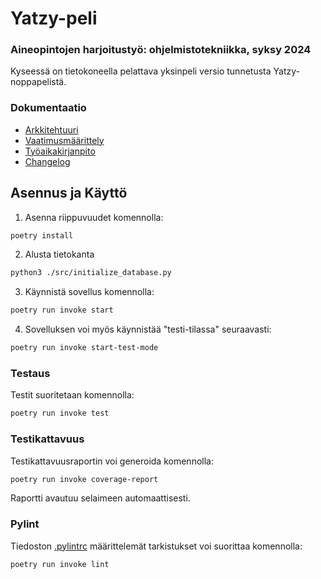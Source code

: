 # Yatzy-peli

### Aineopintojen harjoitustyö: ohjelmistotekniikka, syksy 2024

Kyseessä on tietokoneella pelattava yksinpeli versio tunnetusta Yatzy-noppapelistä.



### Dokumentaatio
- [Arkkitehtuuri](./dokumentaatio/arkkitehtuuri.md)
- [Vaatimusmäärittely](./dokumentaatio/vaatimusmäärittely.md)
- [Työaikakirjanpito](./dokumentaatio/tuntikirjanpito.md)
- [Changelog](./dokumentaatio/changelog.md)

## Asennus ja Käyttö

1. Asenna riippuvuudet komennolla:

```bash
poetry install
```

2. Alusta tietokanta
   
```bash
python3 ./src/initialize_database.py
```

3. Käynnistä sovellus komennolla:

```bash
poetry run invoke start
```

4. Sovelluksen voi myös käynnistää "testi-tilassa" seuraavasti:

```bash
poetry run invoke start-test-mode
```


### Testaus

Testit suoritetaan komennolla:

```bash
poetry run invoke test
```

### Testikattavuus

Testikattavuusraportin voi generoida komennolla:

```bash
poetry run invoke coverage-report
```

Raportti avautuu selaimeen automaattisesti.

### Pylint

Tiedoston [.pylintrc](./.pylintrc) määrittelemät tarkistukset voi suorittaa komennolla:

```bash
poetry run invoke lint
```
